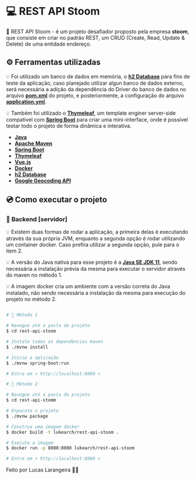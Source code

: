 # 💻 REST API Stoom

📝 REST API Stoom - é um projeto desafiador proposto pela empresa **stoom**, que consiste em criar no padrão REST, um CRUD (Create, Read, Update & Delete) de uma entidade endereço.

## ⚙️ Ferramentas utilizadas

💡 Foi utilizado um banco de dados em memória, o **[h2 Database][h2]** para fins de teste da aplicação, caso planejado utilizar algun banco de dados externo, será necessária a adição da dependência do Driver do banco de dados no arquivo **[pom.xml][pom]** do projeto, e posteriormente, a configuração do arquivo **[application.yml][config]**.

💡 Também foi utilizado o **[Thymeleaf][thymeleaf]**, um template enginer server-side compatível com **[Spring Boot][spring]** para criar uma mini-interface, onde é possível testar todo o projeto de forma dinâmica e interativa.

- **[Java][java]**
- **[Apache Maven][maven]**
- **[Spring Boot][spring]**
- **[Thymeleaf][thymeleaf]**
- **[Vue.js][vue]**
- **[Docker][docker]**
- **[h2 Database][h2]**
- **[Google Geocoding API][geocoding]**

## 💿 Como executar o projeto

### 🎲 **Backend [servidor]**

💡 Existem duas formas de rodar a aplicação, a primeira delas é executando através da sua própria JVM, enquanto a segunda opção é rodar utilizando um container docker.
Caso prefira utilizar a segunda opção, pule para o item 2.

💡 A versão do Java nativa para esse projeto é a **[Java SE JDK 11][java se 11]**, sendo necessária a instalação prévia da mesma para executar o servidor através do maven no método 1. 

💡 A imagem docker cria um ambiente com a versão correta do Java instalado, não sendo necessária a instalação da mesma para execução do projeto no método 2.

```bash

# 📌 Método 1

# Navegue até a pasta do projeto
$ cd rest-api-stoom

# Instale todas as dependências maven
$ ./mvnw install

# Inicie a aplicação
$ ./mvnw spring-boot:run

# Entre em > http://localhost:8080 <

```
```bash
# 📌 Método 2

# Navegue até a pasta do projeto
$ cd rest-api-stomm

# Enpacote o projeto
$ ./mvnw package

# Construa uma imagem docker
$ docker build -t lukearch/rest-api-stoom .

# Execute a imagem
$ docker run -p 8080:8080 lukearch/rest-api-stoom

# Entre em > http://localhost:8080 <

```

Feito por Lucas Larangeira 👋🏽


[java]: https://www.java.com/pt-BR/
[maven]: https://maven.apache.org/
[spring]: https://spring.io/
[thymeleaf]: https://www.thymeleaf.org/
[vue]: https://vuejs.org/
[docker]: https://www.docker.com/
[h2]: https://www.h2database.com/html/main.html
[geocoding]: https://developers.google.com/maps/documentation/geocoding/overview
[pom]: ./pom.xml
[config]: ./src/main/resources/application.yml
[java se 11]: https://www.oracle.com/br/java/technologies/javase-jdk11-downloads.html